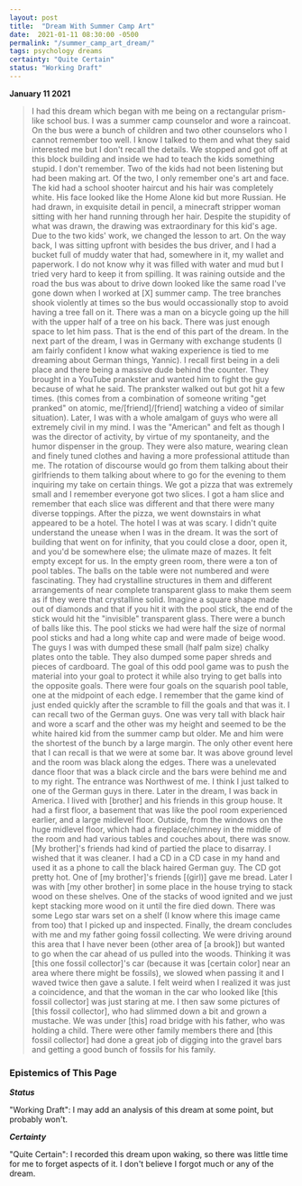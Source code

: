 ```yaml
---
layout: post
title:  "Dream With Summer Camp Art"
date:  2021-01-11 08:30:00 -0500
permalink: "/summer_camp_art_dream/"
tags: psychology dreams
certainty: "Quite Certain"
status: "Working Draft"
---
```


__January 11 2021__

> I had this dream which began with me being on a rectangular prism-like school bus. I was a summer camp counselor and wore a raincoat. On the bus were a bunch of children and two other counselors who I cannot remember too well. I know I talked to them and what they said interested me but I don't recall the details. We stopped and got off at this block building and inside we had to teach the kids something stupid. I don't remember. Two of the kids had not been listening but had been making art. Of the two, I only remember one's art and face. The kid had a school shooter haircut and his hair was completely white. His face looked like the Home Alone kid but more Russian. He had drawn, in exquisite detail in pencil, a minecraft stripper woman sitting with her hand running through her hair. Despite the stupidity of what was drawn, the drawing was extraordinary for this kid's age. Due to the two kids' work, we changed the lesson to art. On the way back, I was sitting upfront with besides the bus driver, and I had a bucket full of muddy water that had, somewhere in it, my wallet and paperwork. I do not know why it was filled with water and mud but I tried very hard to keep it from spilling. It was raining outside and the road the bus was about to drive down looked like the same road I've gone down when I worked at [X] summer camp. The tree branches shook violently at times so the bus would occassionally stop to avoid having a tree fall on it. There was a man on a bicycle going up the hill with the upper half of a tree on his back. There was just enough space to let him pass. That is the end of this part of the dream. In the next part of the dream, I was in Germany with exchange students (I am fairly confident I know what waking experience is tied to me dreaming about German things, Yannic). I recall first being in a deli place and there being a massive dude behind the counter. They brought in a YouTube prankster and wanted him to fight the guy because of what he said. The prankster walked out but got hit a few times. (this comes from a combination of someone writing "get pranked" on atomic, me/[friend]/[friend] watching a video of similar situation). Later, I was with a whole amalgam of guys who were all extremely civil in my mind. I was the "American" and felt as though I was the director of activity, by virtue of my spontaneity, and the humor dispenser in the group. They were also mature, wearing clean and finely tuned clothes and having a more professional attitude than me. The rotation of discourse would go from them talking about their girlfriends to them talking about where to go for the evening to them inquiring my take on certain things. We got a pizza that was extremely small and I remember everyone got two slices. I got a ham slice and remember that each slice was different and that there were many diverse toppings. After the pizza, we went downstairs in what appeared to be a hotel. The hotel I was at was scary. I didn't quite understand the unease when I was in the dream. It was the sort of building that went on for infinity, that you could close a door, open it, and you'd be somewhere else; the ulimate maze of mazes. It felt empty except for us. In the empty green room, there were a ton of pool tables. The balls on the table were not numbered and were fascinating. They had crystalline structures in them and different arrangements of near complete transparent glass to make them seem as if they were that crystalline solid. Imagine a square shape made out of diamonds and that if you hit it with the pool stick, the end of the stick would hit the "invisible" transparent glass. There were a bunch of balls like this. The pool sticks we had were half the size of normal pool sticks and had a long white cap and were made of beige wood. The guys I was with dumped these small (half palm size) chalky plates onto the table. They also dumped some paper shreds and pieces of cardboard. The goal of this odd pool game was to push the material into your goal to protect it while also trying to get balls into the opposite goals. There were four goals on the squarish pool table, one at the midpoint of each edge. I remember that the game kind of just ended quickly after the scramble to fill the goals and that was it. I can recall two of the German guys. One was very tall with black hair and wore a scarf and the other was my height and seemed to be the white haired kid from the summer camp but older. Me and him were the shortest of the bunch by a large margin. The only other event here that I can recall is that we were at some bar. It was above ground level and the room was black along the edges. There was a unelevated dance floor that was a black circle and the bars were behind me and to my right. The entrance was Northwest of me. I think I just talked to one of the German guys in there. Later in the dream, I was back in America. I lived with [brother] and his friends in this group house. It had a first floor, a basement that was like the pool room experienced earlier, and a large midlevel floor. Outside, from the windows on the huge midlevel floor, which had a fireplace/chimney in the middle of the room and had various tables and couches about, there was snow. [My brother]'s friends had kind of partied the place to disarray. I wished that it was cleaner. I had a CD in a CD case in my hand and used it as a phone to call the black haired German guy. The CD got pretty hot. One of [my brother]'s friends [(girl)] gave me bread. Later I was with [my other brother] in some place in the house trying to stack wood on these shelves. One of the stacks of wood ignited and we just kept stacking more wood on it until the fire died down. There was some Lego star wars set on a shelf (I know where this image came from too) that I picked up and inspected. Finally, the dream concludes with me and my father going fossil collecting. We were driving around this area that I have never been (other area of [a brook]) but wanted to go when the car ahead of us pulled into the woods. Thinking it was [this one fossil collector]'s car (because it was [certain color] near an area where there might be fossils), we slowed when passing it and I waved twice then gave a salute. I felt weird when I realized it was just a coincidence, and that the woman in the car who looked like [this fossil collector] was just staring at me. I then saw some pictures of [this fossil collector], who had slimmed down a bit and grown a mustache. We was under [this] road bridge with his father, who was holding a child. There were other family members there and [this fossil collector] had done a great job of digging into the gravel bars and getting a good bunch of fossils for his family.

### Epistemics of This Page

***Status***

"Working Draft": I may add an analysis of this dream at some point, but probably won't. 

***Certainty***

"Quite Certain": I recorded this dream upon waking, so there was little time for me to forget aspects of it. I don't believe I forgot much or any of the dream.    
